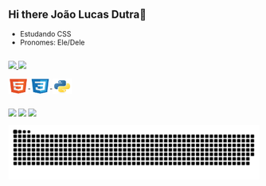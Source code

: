 ## Hi there João Lucas Dutra👋

- Estudando CSS
- Pronomes: Ele/Dele

##

 <div>
  <a href="https://github.com/Dutra-12">
  <img height="180em" src="https://github-readme-stats.vercel.app/api?username=Dutra-12&show_icons=true&theme=dark&include_all_commits=true&count_private=true"/>
  <img height="180em" src="https://github-readme-stats.vercel.app/api/top-langs/?username=Dutra-12&layout=compact&langs_count=7&theme=dark"/>
</div>
<div style="display: inline_block"><br>
  <img align="center" alt="HTML" height="30" width="40" src="https://raw.githubusercontent.com/devicons/devicon/master/icons/html5/html5-original.svg">
  <img align="center" alt="CSS" height="30" width="40" src="https://raw.githubusercontent.com/devicons/devicon/master/icons/css3/css3-original.svg">
  <img align="center" alt="Python" height="30" width="40" src="https://raw.githubusercontent.com/devicons/devicon/master/icons/python/python-original.svg">
</div>
  
  ##
  
<div> 
    <a href="https://www.instagram.com/joao_lucas_dutra/" target="_blank"><img src="https://img.shields.io/badge/Instagram-E4405F?style=for-the-badge&logo=instagram&logoColor=white" target="_blank"></a>
    <a href = "mailto:joaolucasdutra12@gmail.com"><img src="https://img.shields.io/badge/-Gmail-%23333?style=for-the-badge&logo=gmail&logoColor=white"                target="_blank"></a>
    <a href="https://www.linkedin.com/in/joão-lucas-dutra-noleto/" target="_blank"><img src="https://img.shields.io/badge/-LinkedIn-%230077B5?style=for-the-badge&logo=linkedin&logoColor=white" target="_blank"></a> 
    
![Snake animation](https://github.com/Dutra-12/Dutra-12/blob/output/github-contribution-grid-snake.svg)
</div>
